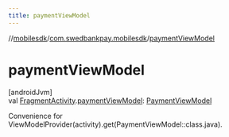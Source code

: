 ```yaml
---
title: paymentViewModel
---
```

//[mobilesdk](../../index.html)/[com.swedbankpay.mobilesdk](index.html)/[paymentViewModel](payment-view-model.html)



# paymentViewModel



[androidJvm]\
val [FragmentActivity](https://developer.android.com/reference/kotlin/androidx/fragment/app/FragmentActivity.html).[paymentViewModel](payment-view-model.html): [PaymentViewModel](-payment-view-model/index.html)



Convenience for ViewModelProvider(activity).get(PaymentViewModel::class.java).




